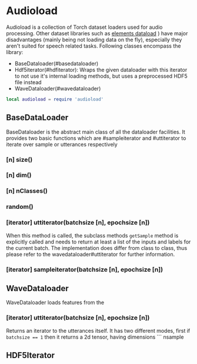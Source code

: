 # Audioload

Audioload is a collection of Torch dataset loaders used for audio processing. Other dataset libraries such as [elements dataload](https://github.com/Element-Research/dataload)
) have major disadvantages (mainly being not loading data on the fly), especially they aren't suited for speech related tasks.
Following classes encompass the library:

* BaseDataloader(#basedataloader)
* Hdf5iterator(#hdfiterator): Wraps the given dataloader with this iterator to not use it's internal loading methods, but uses a preprocessed HDF5 file instead
* WaveDataloader(#wavedataloader)

```lua
local audioload = require 'audioload'
```

<a name='basedataloader'></a>
## BaseDataLoader

BaseDataloader is the abstract main class of all the dataloader facilities. It provides two basic functions which are #sampleiterator and #uttiterator to iterate over sample or utterances respectively


### [n] size()

### [n] dim()

### [n] nClasses()

### random()

### [iterator] uttiterator(batchsize [n], epochsize [n])

When this method is called, the subclass methods ```getSample``` method is explicitly called and needs to return at least a list of the inputs and labels for the current batch. The implementation does differ from class to class, thus please refer to the wavedataloader#uttiterator for further information.



### [iterator] sampleiterator(batchsize [n], epochsize [n])






<a name='wavedataloader'></a>
## WaveDataloader

WaveDataloader loads features from the

### [iterator] uttiterator(batchsize [n], epochsize [n])

Returns an iterator to the utterances itself. It has two different modes, first if ```batchsize == 1``` then it returns a 2d tensor, having dimensions ``` nsample

<a name='hdf5iterator'></a>
## HDF5Iterator
